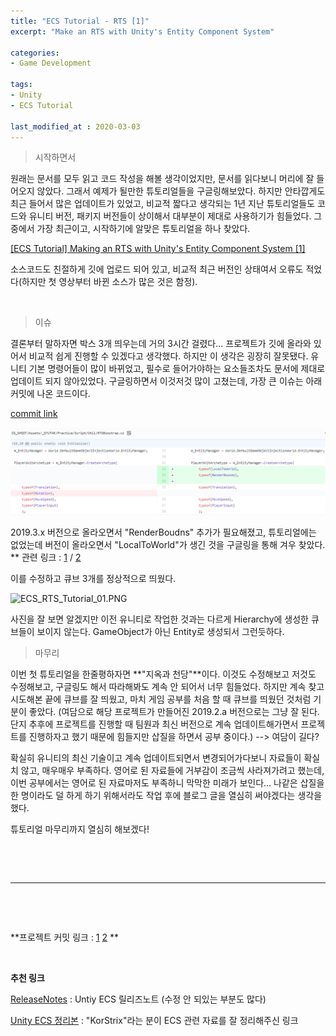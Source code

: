 ```yaml
---
title: "ECS Tutorial - RTS [1]"
excerpt: "Make an RTS with Unity's Entity Component System"

categories:
- Game Development

tags:
- Unity
- ECS Tutorial

last_modified_at : 2020-03-03
---
```


> 시작하면서

 원래는 문서를 모두 읽고 코드  작성을 해볼 생각이었지만, 문서를 읽다보니 머리에 잘 들어오지 않았다. 그래서 예제가 될만한 튜토리얼들을 구글링해보았다. 하지만 안타깝게도 최근 들어서 많은 업데이트가 있었고, 비교적 짧다고 생각되는 1년 지난 튜토리얼들도 코드와 유니티 버전, 패키지 버전들이 상이해서 대부분이 제대로 사용하기가 힘들었다. 그 중에서 가장 최근이고, 시작하기에 알맞은 튜토리얼을 하나 찾았다.

[[ECS Tutorial] Making an RTS with Unity's Entity Component System [1]](https://www.youtube.com/watch?v=36Q6HO19O6U&list=PL13LVknaRwqyN4vKyeZwjcVlkjuvYgYwq&index=1)

 소스코드도 친절하게 깃에 업로드 되어 있고, 비교적 최근 버전인 상태여서 오류도 적었다(하지만 첫 영상부터 바뀐 소스가 많은 것은 함정).    

​    

> 이슈

 결론부터 말하자면 박스 3개 띄우는데 거의 3시간 걸렸다... 프로젝트가 깃에 올라와 있어서 비교적 쉽게 진행할 수 있겠다고 생각했다. 하지만 이 생각은 굉장히 잘못됐다. 유니티 기본 명령어들이 많이 바뀌었고, 필수로 들어가야하는 요소들조차도 문서에 제대로 업데이트 되지 않아있었다. 구글링하면서 이것저것 많이 고쳤는데, 가장 큰 이슈는 아래 커밋에 나온 코드이다.    

[commit link](https://github.com/GyutaeLee/CG_SHOOT/commit/866956e42e4e6ef785746ea263b6a89b75f274ab)

<img src="..\..\assets\images\ECS\ECS_RTS_Tutorial_00.PNG" alt="ECS_RTS_Tutorial_00" style="zoom:200%;" />

 2019.3.x 버전으로 올라오면서 "RenderBoudns" 추가가 필요해졌고, 튜토리얼에는 없었는데 버전이 올라오면서 "LocalToWorld"가 생긴 것을 구글링을 통해 겨우 찾았다.    
** 관련 링크 : [1]( https://answers.unity.com/questions/1701725/ecs-rendermesh-not-work.html ) / [2]( https://forum.unity.com/threads/the-entities-is-not-visible.674518/ )    

 이를 수정하고 큐브 3개를 정상적으로 띄웠다.    

![ECS_RTS_Tutorial_01.PNG](..\..\assets\images\ECS\ECS_RTS_Tutorial_01.PNG)

 사진을 잘 보면 알겠지만 이전 유니티로 작업한 것과는 다르게 Hierarchy에 생성한 큐브들이 보이지 않는다. GameObject가 아닌 Entity로 생성되서 그런듯하다.    

  

  

> 마무리

 이번 첫 튜토리얼을 한줄평하자면 **"지옥과 천당"**이다. 이것도 수정해보고 저것도 수정해보고, 구글링도 해서 따라해봐도 계속 안 되어서 너무 힘들었다. 하지만 계속 찾고 시도해본 끝에 큐브를 잘 띄웠고, 마치 게임 공부를 처음 할 때 큐브를 띄웠던 것처럼 기분이 좋았다. (여담으로 해당 프로젝트가 만들어진 2019.2.a 버전으로는 그냥 잘 된다. 단지 추후에 프로젝트를 진행할 때 팀원과 최신 버전으로 계속 업데이트해가면서 프로젝트를 진행하자고 했기 때문에 힘들지만 삽질을 하면서 공부 중이다.) --> 여담이 길다?

 확실히 유니티의 최신 기술이고 계속 업데이트되면서 변경되어가다보니 자료들이 확실치 않고, 매우매우 부족하다. 영어로 된 자료들에 거부감이 조금씩 사라져가려고 했는데, 이번 공부에서는 영어로 된 자료마저도 부족하니 막막한 미래가 보인다... 나같은 삽질을 한 명이라도 덜 하게 하기 위해서라도 작업 후에 블로그 글을 열심히 써야겠다는 생각을 했다.

 튜토리얼 마무리까지 열심히 해보겠다!         

​      

​      

---



​    

​    

**프로젝트 커밋 링크 : [1]( https://github.com/GyutaeLee/CG_SHOOT/commit/d5bcfbd956368c3f0162667aa12b827b6a1d969e ) [2]( https://github.com/GyutaeLee/CG_SHOOT/commit/866956e42e4e6ef785746ea263b6a89b75f274ab )   **     

​        

**추천 링크**

[ReleaseNotes]( https://github.com/Unity-Technologies/EntityComponentSystemSamples/blob/master/ECSSamples/ReleaseNotes.md ) : Untiy ECS 릴리즈노트 (수정 안 되있는 부분도 많다)

[Unity ECS 정리본]( https://github.com/KorStrix/Unity_Study_ECS ) : "KorStrix"라는 분이 ECS 관련 자료를 잘 정리해주신 링크